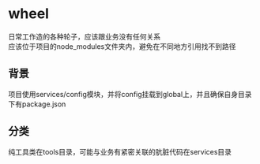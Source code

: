 # wheel
日常工作造的各种轮子，应该跟业务没有任何关系  
应该位于项目的node_modules文件夹内，避免在不同地方引用找不到路径  

## 背景
项目使用services/config模块，并将config挂载到global上，并且确保自身目录下有package.json

## 分类
纯工具类在tools目录，可能与业务有紧密关联的肮脏代码在services目录
